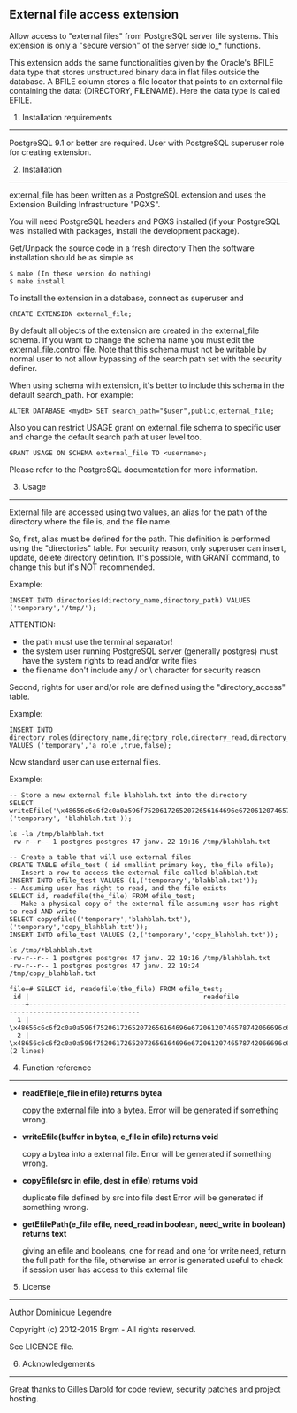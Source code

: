 External file access extension
------------------------------

Allow access to "external files" from PostgreSQL server file systems.
This extension is only a "secure version" of the server side lo_* functions.

This extension adds the same functionalities given by the Oracle's BFILE data
type that stores unstructured binary data in flat files outside the database.
A BFILE column stores a file locator that points to an external file containing
the data: (DIRECTORY, FILENAME). Here the data type is called EFILE.


1. Installation requirements
----------------------------


PostgreSQL 9.1 or better are required.
User with PostgreSQL superuser role for creating extension.

2. Installation
---------------

external_file has been written as a PostgreSQL extension and uses the Extension
Building Infrastructure "PGXS".

You will need PostgreSQL headers and PGXS installed (if your PostgreSQL was
installed with packages, install the development package).

Get/Unpack the source code in a fresh directory Then the software installation
should be as simple as

	$ make (In these version do nothing)
	$ make install

To install the extension in a database, connect as superuser and

	CREATE EXTENSION external_file;

By default all objects of the extension are created in the external_file schema.
If you want to change the schema name you must edit the external_file.control
file. Note that this schema must not be writable by normal user to not allow
bypassing of the search path set with the security definer.


When using schema with extension, it's better to include this schema in the
default search_path. For example:

	ALTER DATABASE <mydb> SET search_path="$user",public,external_file;

Also you can restrict USAGE grant on external_file schema to specific user and
change the default search path at user level too.

	GRANT USAGE ON SCHEMA external_file TO <username>;

Please refer to the PostgreSQL documentation for more information.


3. Usage
--------

External file are accessed using two values, an alias for the path of the
directory where the file is, and the file name.

So, first, alias must be defined for the path. This definition is performed
using the "directories" table. For security reason, only superuser can insert,
update, delete directory definition. It's possible, with GRANT command, to
change this but it's NOT recommended.

Example:

	INSERT INTO directories(directory_name,directory_path) VALUES ('temporary','/tmp/');

ATTENTION:
 * the path must use the terminal separator!
 * the system user running PostgreSQL server (generally postgres) must have the
   system rights to read and/or write files
 * the filename don't include any / or \ character for security reason

Second, rights for user and/or role are defined using the "directory_access"
table.

Example:

	INSERT INTO directory_roles(directory_name,directory_role,directory_read,directory_write) VALUES ('temporary','a_role',true,false);

Now standard user can use external files.

Example:

	-- Store a new external file blahblah.txt into the directory
	SELECT writeEfile('\x48656c6c6f2c0a0a596f75206172652072656164696e67206120746578742066696c652e0a0a526567617264732c0a', ('temporary', 'blahblah.txt'));

	ls -la /tmp/blahblah.txt 
	-rw-r--r-- 1 postgres postgres 47 janv. 22 19:16 /tmp/blahblah.txt

	-- Create a table that will use external files
	CREATE TABLE efile_test ( id smallint primary key, the_file efile);
	-- Insert a row to access the external file called blahblah.txt
	INSERT INTO efile_test VALUES (1,('temporary','blahblah.txt'));
	-- Assuming user has right to read, and the file exists
	SELECT id, readefile(the_file) FROM efile_test;
	-- Make a physical copy of the external file assuming user has right to read AND write
	SELECT copyefile(('temporary','blahblah.txt'),('temporary','copy_blahblah.txt'));
	INSERT INTO efile_test VALUES (2,('temporary','copy_blahblah.txt'));

	ls /tmp/*blahblah.txt
	-rw-r--r-- 1 postgres postgres 47 janv. 22 19:16 /tmp/blahblah.txt
	-rw-r--r-- 1 postgres postgres 47 janv. 22 19:24 /tmp/copy_blahblah.txt

	file=# SELECT id, readefile(the_file) FROM efile_test;
	 id |                                            readefile                                             
	----+--------------------------------------------------------------------------------------------------
	  1 | \x48656c6c6f2c0a0a596f75206172652072656164696e67206120746578742066696c652e0a0a526567617264732c0a
	  2 | \x48656c6c6f2c0a0a596f75206172652072656164696e67206120746578742066696c652e0a0a526567617264732c0a
	(2 lines)


4. Function reference
---------------------

* **readEfile(e_file in efile) returns bytea**

  copy the external file into a bytea.
  Error will be generated if something wrong.

* **writeEfile(buffer in bytea, e_file in efile) returns void**

  copy a bytea into a external file.
  Error will be generated if something wrong.

* **copyEfile(src in efile, dest in efile) returns void**

  duplicate file defined by src into file dest
  Error will be generated if something wrong.

* **getEfilePath(e_file efile, need_read in boolean, need_write in boolean) returns text**

  giving an efile and booleans, one for read and one for write need, return the
  full path for the file, otherwise an error is generated 
  useful to check if session user has access to this external file

5. License
----------

Author Dominique Legendre

Copyright (c) 2012-2015 Brgm - All rights reserved.

See LICENCE file.


6. Acknowledgements
-------------------

Great thanks to Gilles Darold for code review, security patches and project hosting.

